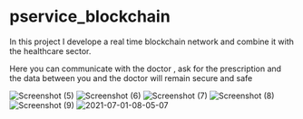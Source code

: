 # pservice_blockchain

In this project I develope a real time blockchain network and combine it with the healthcare sector.

Here you can communicate with the doctor , ask for the prescription and the data between you and the doctor will remain secure and safe



![Screenshot (5)](https://user-images.githubusercontent.com/60310438/120976787-4c0bec80-c790-11eb-8507-c16724957861.png)
![Screenshot (6)](https://user-images.githubusercontent.com/60310438/120976807-50380a00-c790-11eb-8d36-b89f4d9158b5.png)
![Screenshot (7)](https://user-images.githubusercontent.com/60310438/120976821-5332fa80-c790-11eb-922c-df3d5c329874.png)
![Screenshot (8)](https://user-images.githubusercontent.com/60310438/120976839-575f1800-c790-11eb-96cb-bc663226b964.png)
![Screenshot (9)](https://user-images.githubusercontent.com/60310438/120976855-5af29f00-c790-11eb-9dcf-0158589f9720.png)
![2021-07-01-08-05-07](https://user-images.githubusercontent.com/60310438/124092395-6d50b780-da74-11eb-95cd-e41f8e6e2f89.png)



